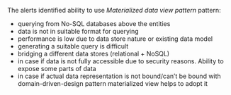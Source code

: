 The alerts identified  ability to use _Materialized data view pattern_  pattern:
- querying from No-SQL databases above the entities
- data is not in suitable format for querying
- performance is low due to data store nature or existing data model
- generating a suitable query is difficult
- bridging a different data stores (relational + NoSQL)
- in case if data is not fully accessible due to security reasons. Ability to expose some parts of data
- in case if actual data representation is not bound/can’t be bound with domain-driven-design pattern materialized view helps to adopt it
